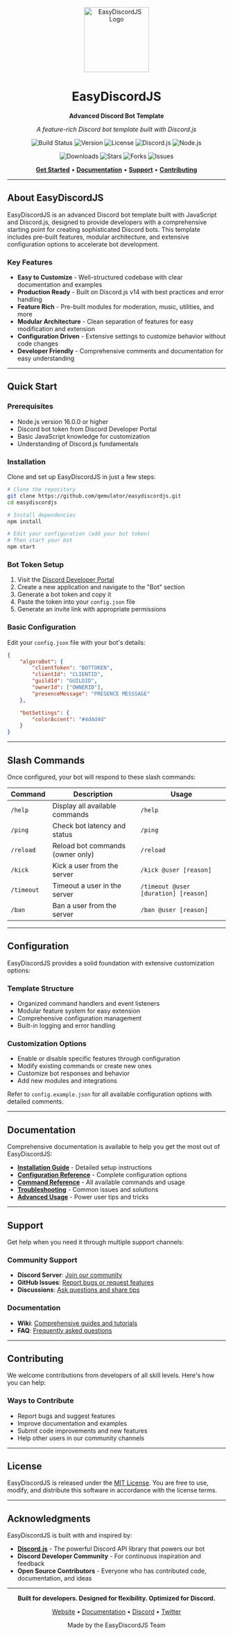 <div align="center">
  <img src="https://via.placeholder.com/150x150/5865F2/FFFFFF?text=EJS" alt="EasyDiscordJS Logo" width="150" height="150">
  
  # EasyDiscordJS
  
  **Advanced Discord Bot Template**
  
  *A feature-rich Discord bot template built with Discord.js*
  
  ![Build Status](https://img.shields.io/github/workflow/status/qemulator/easydiscordjs/CI?style=for-the-badge&logo=github-actions&logoColor=white)
  ![Version](https://img.shields.io/github/v/release/yourusername/easydiscordjs?style=for-the-badge&logo=semantic-release&logoColor=white)
  ![License](https://img.shields.io/github/license/yourusername/easydiscordjs?style=for-the-badge&logo=open-source-initiative&logoColor=white)
  ![Discord.js](https://img.shields.io/badge/discord.js-v14.14.1-5865F2?style=for-the-badge&logo=discord&logoColor=white)
  ![Node.js](https://img.shields.io/badge/node.js-16.0.0+-339933?style=for-the-badge&logo=node.js&logoColor=white)
  
  ![Downloads](https://img.shields.io/github/downloads/yourusername/easydiscordjs/total?style=for-the-badge&logo=github&logoColor=white)
  ![Stars](https://img.shields.io/github/stars/yourusername/easydiscordjs?style=for-the-badge&logo=github&logoColor=white)
  ![Forks](https://img.shields.io/github/forks/yourusername/easydiscordjs?style=for-the-badge&logo=github&logoColor=white)
  ![Issues](https://img.shields.io/github/issues/yourusername/easydiscordjs?style=for-the-badge&logo=github&logoColor=white)

  [**Get Started**](#installation) • [**Documentation**](#documentation) • [**Support**](#support) • [**Contributing**](#contributing)
</div>

---

## About EasyDiscordJS

EasyDiscordJS is an advanced Discord bot template built with JavaScript and Discord.js, designed to provide developers with a comprehensive starting point for creating sophisticated Discord bots. This template includes pre-built features, modular architecture, and extensive configuration options to accelerate bot development.

### Key Features

- **Easy to Customize** - Well-structured codebase with clear documentation and examples
- **Production Ready** - Built on Discord.js v14 with best practices and error handling  
- **Feature Rich** - Pre-built modules for moderation, music, utilities, and more
- **Modular Architecture** - Clean separation of features for easy modification and extension
- **Configuration Driven** - Extensive settings to customize behavior without code changes
- **Developer Friendly** - Comprehensive comments and documentation for easy understanding

---

## Quick Start

### Prerequisites

- Node.js version 16.0.0 or higher
- Discord bot token from Discord Developer Portal
- Basic JavaScript knowledge for customization
- Understanding of Discord.js fundamentals

### Installation

Clone and set up EasyDiscordJS in just a few steps:

```bash
# Clone the repository
git clone https://github.com/qemulator/easydiscordjs.git
cd easydiscordjs

# Install dependencies
npm install

# Edit your configuration (add your bot token)
# Then start your bot
npm start
```

### Bot Token Setup

1. Visit the [Discord Developer Portal](https://discord.com/developers/applications)
2. Create a new application and navigate to the "Bot" section
3. Generate a bot token and copy it
4. Paste the token into your `config.json` file
5. Generate an invite link with appropriate permissions

### Basic Configuration

Edit your `config.json` file with your bot's details:

```json
{
    "algoraBot": {
        "clientToken": "BOTTOKEN",
        "clientId": "CLIENTID",
        "guildId": "GUILDID",
        "ownerId": ["OWNERID"],
        "presenceMessage": "PRESENCE MESSSAGE"
    },

    "botSettings": {
        "colorAccent": "#4d4d4d"
    }
}
```

---

## Slash Commands

Once configured, your bot will respond to these slash commands:

| Command | Description | Usage |
|---------|-------------|-------|
| `/help` | Display all available commands | `/help` |
| `/ping` | Check bot latency and status | `/ping` |
| `/reload` | Reload bot commands (owner only) | `/reload` |
| `/kick` | Kick a user from the server | `/kick @user [reason]` |
| `/timeout` | Timeout a user in the server | `/timeout @user [duration] [reason]` |
| `/ban` | Ban a user from the server | `/ban @user [reason]` |

---

## Configuration

EasyDiscordJS provides a solid foundation with extensive customization options:

### Template Structure
- Organized command handlers and event listeners
- Modular feature system for easy extension
- Comprehensive configuration management
- Built-in logging and error handling

### Customization Options
- Enable or disable specific features through configuration
- Modify existing commands or create new ones
- Customize bot responses and behavior
- Add new modules and integrations

Refer to `config.example.json` for all available configuration options with detailed comments.

---

## Documentation

Comprehensive documentation is available to help you get the most out of EasyDiscordJS:

- **[Installation Guide](docs/installation.md)** - Detailed setup instructions
- **[Configuration Reference](docs/configuration.md)** - Complete configuration options
- **[Command Reference](docs/commands.md)** - All available commands and usage
- **[Troubleshooting](docs/troubleshooting.md)** - Common issues and solutions
- **[Advanced Usage](docs/advanced.md)** - Power user tips and tricks

---

## Support

Get help when you need it through multiple support channels:

### Community Support
- **Discord Server**: [Join our community](your-discord-invite-link)
- **GitHub Issues**: [Report bugs or request features](https://github.com/qemulator/easydiscordjs/issues)
- **Discussions**: [Ask questions and share tips](https://github.com/qemulator/easydiscordjs/discussions)

### Documentation
- **Wiki**: [Comprehensive guides and tutorials](https://github.com/qemulator/easydiscordjs/wiki)
- **FAQ**: [Frequently asked questions](docs/faq.md)

---

## Contributing

We welcome contributions from developers of all skill levels. Here's how you can help:

### Ways to Contribute
- Report bugs and suggest features
- Improve documentation and examples  
- Submit code improvements and new features
- Help other users in our community channels

---

## License

EasyDiscordJS is released under the [MIT License](LICENSE). You are free to use, modify, and distribute this software in accordance with the license terms.

---

## Acknowledgments

EasyDiscordJS is built with and inspired by:

- **[Discord.js](https://discord.js.org/)** - The powerful Discord API library that powers our bot
- **Discord Developer Community** - For continuous inspiration and feedback
- **Open Source Contributors** - Everyone who has contributed code, documentation, and ideas

---

<div align="center">
  
  **Built for developers. Designed for flexibility. Optimized for Discord.**
  
  [Website](your-website-url) • [Documentation](your-docs-url) • [Discord](your-discord-url) • [Twitter](your-twitter-url)
  
  Made by the EasyDiscordJS Team
  
</div>
